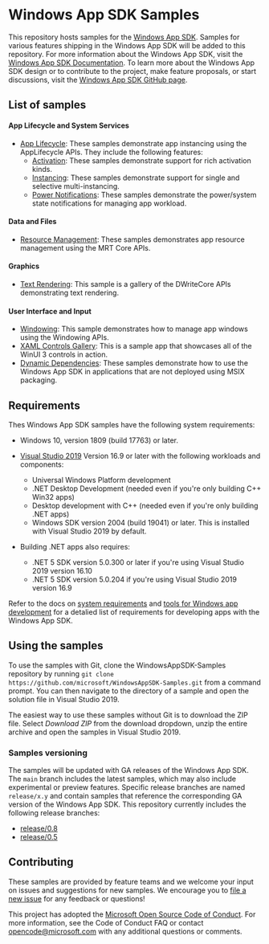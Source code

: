 # Windows App SDK Samples

This repository hosts samples for the [Windows App SDK](https://github.com/microsoft/WindowsAppSDK). Samples for various features shipping in the Windows App SDK will be added to this repository. For more information about the Windows App SDK, visit the [Windows App SDK Documentation](https://docs.microsoft.com/windows/apps/windows-app-sdk/). To learn more about the Windows App SDK design or to contribute to the project, make feature proposals, or start discussions, visit the [Windows App SDK GitHub page](https://github.com/microsoft/WindowsAppSDK).

## List of samples 

#### App Lifecycle and System Services
- [App Lifecycle](Samples/AppLifecycle): These samples demonstrate app instancing using the AppLifecycle APIs. They include the following features:
    - [Activation](Samples/AppLifecycle/Activation): These samples demonstrate support for rich activation kinds.
    - [Instancing](Samples/Applifecycle/Instancing): These samples demonstrate support for single and selective multi-instancing.
    - [Power Notifications](Samples/Applifecycle/StateNotifications): These samples demonstrate the power/system state notifications for managing app workload.  

#### Data and Files
- [Resource Management](Samples/ResourceManagement): These samples demonstrates app resource management using the MRT Core APIs.

#### Graphics
- [Text Rendering](Samples/TextRendering): This sample is a gallery of the DWriteCore APIs demonstrating text rendering.

#### User Interface and Input
- [Windowing](Samples/Windowing): This sample demonstrates how to manage app windows using the Windowing APIs. 
- [XAML Controls Gallery](https://github.com/microsoft/Xaml-Controls-Gallery/tree/winui3): This is a sample app that showcases all of the WinUI 3 controls in action.
- [Dynamic Dependencies](Samples/DynamicDependencies): These samples demonstrate how to use the Windows App SDK in applications that are not deployed using MSIX packaging.

## Requirements

Thes Windows App SDK samples have the following system requirements:

- Windows 10, version 1809 (build 17763) or later.

- [Visual Studio 2019](https://visualstudio.microsoft.com/downloads/) Version 16.9 or later with the following workloads and components:
 
    - Universal Windows Platform development
    - .NET Desktop Development (needed even if you're only building C++ Win32 apps)
    - Desktop development with C++ (needed even if you're only building .NET apps)
    - Windows SDK version 2004 (build 19041) or later. This is installed with Visual Studio 2019 by default.

- Building .NET apps also requires:

    - .NET 5 SDK version 5.0.300 or later if you're using Visual Studio 2019 version 16.10
    - .NET 5 SDK version 5.0.204 if you're using Visual Studio 2019 version 16.9

Refer to the docs on [system requirements](https://docs.microsoft.com/windows/apps/windows-app-sdk/system-requirements) and [tools for Windows app development](https://docs.microsoft.com/windows/apps/windows-app-sdk/set-up-your-development-environment) for a detalied list of requirements for developing apps with the Windows App SDK.

## Using the samples

To use the samples with Git, clone the WindowsAppSDK-Samples repository by running `git clone https://github.com/microsoft/WindowsAppSDK-Samples.git` from a command prompt. You can then navigate to the directory of a sample and open the solution file in Visual Studio 2019.

The easiest way to use these samples without Git is to download the ZIP file. Select *Download ZIP* from the download dropdown, unzip the entire archive and open the samples in Visual Studio 2019.

### Samples versioning

The samples will be updated with GA releases of the Windows App SDK. The `main` branch includes the latest samples, which may also include experimental or preview features. Specific release branches are named `release/x.y` and contain samples that reference the corresponding GA version of the Windows App SDK. This repository currently includes the following release branches:

- [release/0.8](https://github.com/microsoft/WindowsAppSDK-Samples/tree/release/0.8)
- [release/0.5](https://github.com/microsoft/WindowsAppSDK-Samples/tree/release/0.5)

## Contributing

These samples are provided by feature teams and we welcome your input on issues and suggestions for new samples. We encourage you to [file a new issue](https://github.com/microsoft/WindowsAppSDK-Samples/issues/new) for any feedback or questions!

This project has adopted the [Microsoft Open Source Code of Conduct](https://opensource.microsoft.com/codeofconduct/). For more information, see the Code of Conduct FAQ or contact opencode@microsoft.com with any additional questions or comments.

